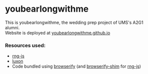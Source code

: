 # youbearlongwithme
This is youbearlongwithme, the wedding prep project of UMS's A2G1 alumni.<br>
Website is deployed at [youbearlongwithme.github.io](#) <br>

### Resources used:
- [rng-js](https://github.com/skeeto/rng-js/tree/master) <br>
- [luxon](https://github.com/moment/luxon/)<br>
- Code bundled using [browserify](https://browserify.org/) (and [browserify-shim](https://github.com/thlorenz/browserify-shim) for [rng-js](https://github.com/skeeto/rng-js/tree/master)) <br>



